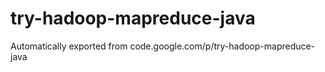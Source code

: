 # try-hadoop-mapreduce-java
Automatically exported from code.google.com/p/try-hadoop-mapreduce-java
